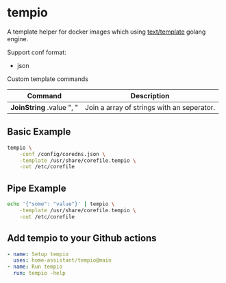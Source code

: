 # tempio
A template helper for docker images which using [text/template](https://golang.org/pkg/text/template/) golang engine.

Support conf format:

- json

Custom template commands

| Command                        | Description                                                                        |
|------------------------------- |----------------------------------------------------------------------------------- |
| **JoinString** .value ", "     | Join a array of strings with an seperator.                                         |

## Basic Example

```bash
tempio \
    -conf /config/coredns.json \
    -template /usr/share/corefile.tempio \
    -out /etc/corefile
```

## Pipe Example

```bash
echo '{"some": "value"}' | tempio \
    -template /usr/share/corefile.tempio \
    -out /etc/corefile
```

## Add tempio to your Github actions

```yaml
- name: Setup tempio
  uses: home-assistant/tempio@main
- name: Run tempio
  run: tempio -help
```